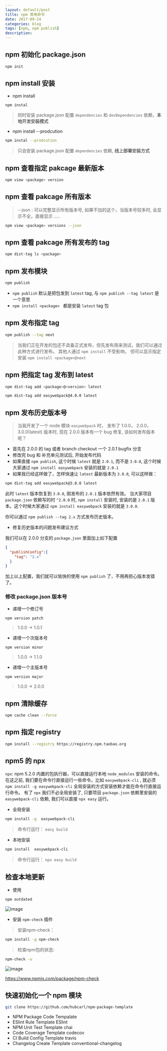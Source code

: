 ```yaml
---
layout: default/post
title: npm 常用命令 
date: 2017-09-24
categories: blog
tags: [npm, npm publish]
description:
---
```


## npm 初始化 package.json

```bash
npm init
```

## npm install 安装

- npm install

```bash
npm instal
```

> 同时安装 package.json 配置 `dependencies` 和 `devDependencies` 依赖，**本地开发安装模式**

- npm install --prodcution

```bash
npm instal --prodcution
```

> 只会安装 package.json 配置 `dependencies` 依赖, **线上部署安装方式**

## npm 查看指定 pakcage 最新版本

```bash
npm view <package> version
```

## npm 查看 pakcage 所有版本

> --json : 可以完整显示所有版本号, 如果不加的这个，当版本号较多时, 会显示不全，直接显示 .....

```bash
npm view <package> versions --json
```


## npm 查看 pakcage 所有发布的 tag

```bash
npm dist-tag ls <package>
```


## npm 发布模块

```bash
npm publish 
```

- `npm publish` 默认是把包发到 `latest` tag, 与 `npm publish --tag latest` 是一个意思
- `npm install <package> ` 都是安装 `latest` tag 包

## npm 发布指定 tag

```bash
npm publish --tag next
```

> 当我们正在开发的包还不具备正式发布，但先发布用来测试，我们可以通过此种方式进行发布。 其他人通过 `npm install` 不受影响， 但可以显示指定安装 `npm install <package>@next`

## npm 把指定 tag 发布到 latest

```bash
npm dist-tag add <package>@<version> latest
```

```bash
npm dist-tag add easywebpack@4.0.0 latest
```

## npm 发布历史版本号

> 当我开发了一个 node 模块 `easywebpack` 时， 发布了 1.0.0， 2.0.0， 3.0.0(latest) 版本时, 现在 2.0.0 版本有一个 bug 修复, 该如何发布版本呢？

- 首先在 2.0.0 的 tag 或者 branch checkout 一个 2.0.1 bugfix 分支
- 修改完 bug 和 补充单元测试后, 开始发布代码
- 如果直接 `npm publish`, 这个时候 `latest` 就是 `2.0.1`, 而不是 `3.0.0`, 这个时候大家通过 `npm install easywebpack` 安装的就是 `2.0.1`
- 如果我已经这样做了，怎样快速让 `latest` 最新版本为 `3.0.0`, 可以这样做：

```bash
npm dist-tag add easywebpack@3.0.0 latest
```

此时 `latest` 版本恢复到 `3.0.0`, 刚发布的 `2.0.1` 版本依然有效。 当大家项目 `package.json` 依赖写的时 `^2.0.0` 时, `npm install` 安装时, 安装的是 `2.0.1` 版本。这个时候大家通过 `npm install easywebpack` 安装的就是 `3.0.0`. 

你可以通过 `npm publish --tag 2.x` 方式发布历史版本。

- 修复历史版本的问题发布建议方式

我们可以在 2.0.0 分支的 `package.json` 里面加上如下配置

```json
{
  "publishConfig":{
    "tag": "2.x"
  }
}
```

加上以上配置，我们就可以愉快的使用 `npm publish` 了，不用再担心版本发错了。


### 修改 package.json 版本号

- 递增一个修订号 

```bash
npm version patch
```
>1.0.0 -> 1.0.1

- 递增一个次版本号 

```bash
npm version minor
```
>1.0.0 -> 1.1.0

- 递增一个主版本号 

```bash
npm version major
```

>1.0.0 -> 2.0.0

## npm 清除缓存

```bash
npm cache clean --force
```

## npm 指定 registry

```bash
npm install --registry https://registry.npm.taobao.org
```

## npm5 的 npx

`npx`: npm 5.2.0 内置的包执行器，可以直接运行本地 `node_modules` 安装的命令。 在这之前, 我们要在命令行直接运行一些命令，比如 `easywebpack-cli` , 就必须 `npm install -g easywebpack-cli` 全局安装的方式安装依赖才能在命令行直接运行命令。 有了 `npx` 我们不必全局安装了, 只要项目 `package.json` 依赖里安装的 `easywebpack-cli` 依赖, 我们可以直接 `npx easy` 运行。

- 全局安装

```bash
npm install -g  easywebpack-cli
```

> 命令行运行： `easy build`

- 本地安装

```bash
npm install  easywebpack-cli
```

> 命令行运行： `npx easy build`


## 检查本地更新

- 使用 

```bash
npm outdated
```

![image](/img/npm-outdated.png)


- 安装 `npm-check` 插件

>安装npm-check：

```bash
npm install -g npm-check
```

>检查npm包的状态:

```bash
npm-check -u
```

![image](/img/npm-check.png)

https://www.npmjs.com/package/npm-check


## 快速初始化一个 npm 模块

```bash
git clone https://github.com/hubcarl/npm-package-template
```

- NPM Package Code Tempalate
- ESlint Rule Template ESlint
- NPM Unit Test Template chai
- Code Coverage Template codecov
- CI Build Config Template travis
- Changelog Create Template conventional-changelog